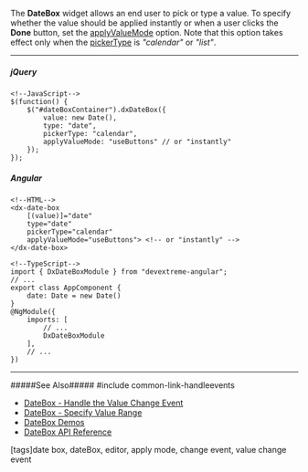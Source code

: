 The **DateBox** widget allows an end user to pick or type a value. To specify whether the value should be applied instantly or when a user clicks the **Done** button, set the [applyValueMode](/api-reference/10%20UI%20Widgets/dxDateBox/1%20Configuration/applyValueMode.md '/Documentation/ApiReference/UI_Widgets/dxDateBox/Configuration/#applyValueMode') option. Note that this option takes effect only when the [pickerType](/api-reference/10%20UI%20Widgets/dxDateBox/1%20Configuration/pickerType.md '/Documentation/ApiReference/UI_Widgets/dxDateBox/Configuration/#pickerType') is *"calendar"* or *"list"*.

---
##### jQuery

    <!--JavaScript-->
    $(function() {
        $("#dateBoxContainer").dxDateBox({
            value: new Date(),
            type: "date",
            pickerType: "calendar",
            applyValueMode: "useButtons" // or "instantly"
        });
    });

##### Angular

    <!--HTML-->
    <dx-date-box
        [(value)]="date"
        type="date"
        pickerType="calendar"
        applyValueMode="useButtons"> <!-- or "instantly" -->
    </dx-date-box>

    <!--TypeScript-->
    import { DxDateBoxModule } from "devextreme-angular";
    // ...
    export class AppComponent {
        date: Date = new Date()
    }
    @NgModule({
        imports: [
            // ...
            DxDateBoxModule
        ],
        // ...
    })

---

#####See Also#####
#include common-link-handleevents
- [DateBox - Handle the Value Change Event](/concepts/05%20Widgets/DateBox/10%20Handle%20the%20Value%20Change%20Event.md '/Documentation/Guide/Widgets/DateBox/Handle_the_Value_Change_Event')
- [DateBox - Specify Value Range](/concepts/05%20Widgets/DateBox/15%20Specify%20Value%20Range.md '/Documentation/Guide/Widgets/DateBox/Specify_Value_Range')
- [DateBox Demos](https://js.devexpress.com/Demos/WidgetsGallery/#demo/editors-date_box-overview)
- [DateBox API Reference](/api-reference/10%20UI%20Widgets/dxDateBox '/Documentation/ApiReference/UI_Widgets/dxDateBox/')

[tags]date box, dateBox, editor, apply mode, change event, value change event 
